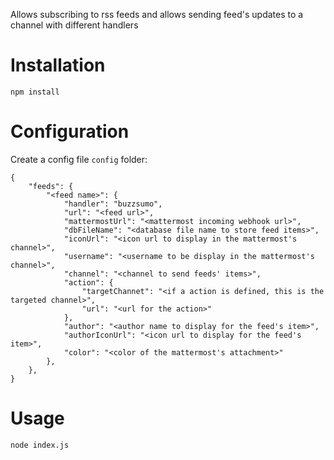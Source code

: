 Allows subscribing to rss feeds and allows sending feed's updates to a channel with different handlers

# Installation

```
npm install
```

# Configuration

Create a config file `config` folder:
```
{
    "feeds": {
        "<feed name>": {
            "handler": "buzzsumo",
            "url": "<feed url>",
            "mattermostUrl": "<mattermost incoming webhook url>",
            "dbFileName": "<database file name to store feed items>",
            "iconUrl": "<icon url to display in the mattermost's channel>",
            "username": "<username to be display in the mattermost's channel>",
            "channel": "<channel to send feeds' items>",
            "action": {
                "targetChannet": "<if a action is defined, this is the targeted channel>",
                "url": "<url for the action>"
            },
            "author": "<author name to display for the feed's item>",
            "authorIconUrl": "<icon url to display for the feed's item>",
            "color": "<color of the mattermost's attachment>"
        },
    },
}
```

# Usage

```
node index.js
```